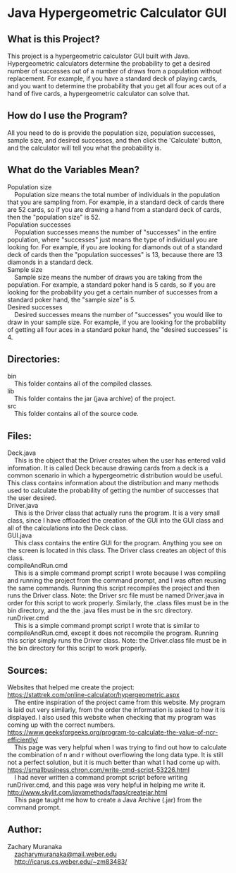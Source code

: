 # Java Hypergeometric Calculator GUI

## What is this Project?

This project is a hypergeometric calculator GUI built with Java. Hypergeometric calculators determine the probability to get a desired number of successes out of a number of draws from a population without replacement. For example, if you have a standard deck of playing cards, and you want to determine the probability that you get all four aces out of a hand of five cards, a hypergeometric calculator can solve that.

## How do I use the Program?

All you need to do is provide the population size, population successes, sample size, and desired successes, and then click the 'Calculate' button, and the calculator will tell you what the probability is.

## What do the Variables Mean?

Population size  
&nbsp;&nbsp;&nbsp;&nbsp;Population size means the total number of individuals in the population that you are sampling from. For example, in a standard deck of cards there are 52 cards, so if you are drawing a hand from a standard deck of cards, then the "population size" is 52.  
Population successes  
&nbsp;&nbsp;&nbsp;&nbsp;Population successes means the number of "successes" in the entire population, where "successes" just means the type of individual you are looking for. For example, if you are looking for diamonds out of a standard deck of cards then the "population successes" is 13, because there are 13 diamonds in a standard deck.  
Sample size  
&nbsp;&nbsp;&nbsp;&nbsp;Sample size means the number of draws you are taking from the population. For example, a standard poker hand is 5 cards, so if you are looking for the probability you get a certain number of successes from a standard poker hand, the "sample size" is 5.  
Desired successes  
&nbsp;&nbsp;&nbsp;&nbsp;Desired successes means the number of "successes" you would like to draw in your sample size. For example, if you are looking for the probability of getting all four aces in a standard poker hand, the "desired successes" is 4.

## Directories:

bin  
&nbsp;&nbsp;&nbsp;&nbsp;This folder contains all of the compiled classes.  
lib  
&nbsp;&nbsp;&nbsp;&nbsp;This folder contains the jar (java archive) of the project.    
src  
&nbsp;&nbsp;&nbsp;&nbsp;This folder contains all of the source code.

## Files:

Deck.java  
&nbsp;&nbsp;&nbsp;&nbsp;This is the object that the Driver creates when the user has entered valid information. It is called Deck because drawing cards from a deck is a common scenario in which a hypergeometric distribution would be useful. This class contains information about the distribution and many methods used to calculate the probability of getting the number of successes that the user desired.  
Driver.java  
&nbsp;&nbsp;&nbsp;&nbsp;This is the Driver class that actually runs the program. It is a very small class, since I have offloaded the creation of the GUI into the GUI class and all of the calculations into the Deck class.  
GUI.java  
&nbsp;&nbsp;&nbsp;&nbsp;This class contains the entire GUI for the program. Anything you see on the screen is located in this class. The Driver class creates an object of this class.  
compileAndRun.cmd  
&nbsp;&nbsp;&nbsp;&nbsp;This is a simple command prompt script I wrote because I was compiling and running the project from the command prompt, and I was often reusing the same commands. Running this script recompiles the project and then runs the Driver class. Note: the Driver src file must be named Driver.java in order for this script to work properly. Similarly, the .class files must be in the bin directory, and the the .java files must be in the src directory.  
runDriver.cmd  
&nbsp;&nbsp;&nbsp;&nbsp;This is a simple command prompt script I wrote that is similar to compileAndRun.cmd, except it does not recompile the program. Running this script simply runs the Driver class. Note: the Driver.class file must be in the bin directory for this script to work properly.

## Sources:

Websites that helped me create the project:  
https://stattrek.com/online-calculator/hypergeometric.aspx  
&nbsp;&nbsp;&nbsp;&nbsp;The entire inspiration of the project came from this website. My program is laid out very similarly, from the order the information is asked to how it is displayed. I also used this website when checking that my program was coming up with the correct numbers.  
https://www.geeksforgeeks.org/program-to-calculate-the-value-of-ncr-efficiently/  
&nbsp;&nbsp;&nbsp;&nbsp;This page was very helpful when I was trying to find out how to calculate the combination of n and r without overflowing the long data type. It is still not a perfect solution, but it is much better than what I had come up with.  
https://smallbusiness.chron.com/write-cmd-script-53226.html  
&nbsp;&nbsp;&nbsp;&nbsp;I had never written a command prompt script before writing runDriver.cmd, and this page was very helpful in helping me write it.  
http://www.skylit.com/javamethods/faqs/createjar.html  
&nbsp;&nbsp;&nbsp;&nbsp;This page taught me how to create a Java Archive (.jar) from the command prompt.

## Author:

Zachary Muranaka  
&nbsp;&nbsp;&nbsp;&nbsp;zacharymuranaka@mail.weber.edu  
&nbsp;&nbsp;&nbsp;&nbsp;http://icarus.cs.weber.edu/~zm83483/
